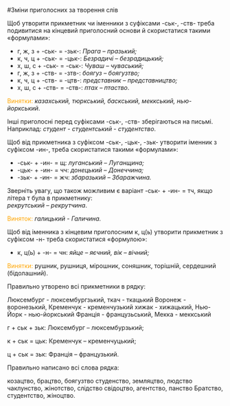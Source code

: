 #Змiни приголосних за творення слiв

<p>Щоб утворити прикметник чи iменники з суфiксами <span class="p1">-ськ-</span>, <span class="p1">-ств-</span> треба подивитися на кiнцевий приголосний основи й скористатися такими «формулами»:</p>

<ul>
<li> <span class="p1">г, ж, з + -ськ- = -зьк-</span>: <i>Прага – празький;</i></li>
<li> <span class="p1">к, ч, ц + -ськ- = -цьк-</span>: <i>Безрадичi – безрадицький;</i></li>
<li> <span class="p1">х, ш, с + -ськ- = -ськ-</span>: <i>Чуваш – чуваський;</i></li>
<li> <span class="p1">г, ж, з + -ств- = -зтв-</span>: <i>боягуз – боягузтво;</i></li>
<li> <span class="p1">к, ч, ц + -ств- = -цтв-</span>: <i>представник – представництво;</i></li>
<li> <span class="p1">х, ш, с + -ств- = -ств-</span>: <i>птах – птаство</i>.</li>
</ul>

<font color="orange">Винятки:</font> <i>каза<span class="p1">хськ</span>ий, тюр<span class="p1">кськ</span>ий, бас<span class="p1">кськ</span>ий, мек<span class="p1">кськ</span>ий, нью-йор<span class="p1">кськ</span>ий</i>.

Iншi приголоснi перед суфiксами <span class="p1">-ськ-</span>, <span class="p1">-ств-</span> зберiгаються на письмi.<br>
Наприклад: <i>студент - студентський - студентство</i>.
<br>


<p>Щоб вiд прикметника з суфiксом <span class="p1">-ськ-</span>, <span class="p1">-цьк-</span>, <span class="p1">-зьк-</span> утворити iменник з суфiксом <span class="p1">-ин-</span>, треба скористатися такими «формулами»:</p>

<ul>
<li> <span class="p1">-ськ- + -ин- = щ</span>: <i>луганський – Луганщина;</i></li>
<li> <span class="p1">-цьк- + -ин- = чч</span>: <i>донецький – Донеччина;</i></li>
<li> <span class="p1">-зьк- + -ин- = жч</span>: <i>збаразький – Збаражчина.</i></li>
</ul>

Звернiть увагу, що також можливим є варiант <span class="p1">-ськ- + -ин- = тч</span>, якщо лiтера <span class="p1">т</span> була в прикметнику:<br><i>рекрутський – рекрутчина</i>.
<br>

<font color="orange">Виняток:</font><i> гали<span class="p1">цьк</span>ий - Гали<span class="p1">ч</span>ина.</i>

<p>Щоб вiд iменника з кiнцевим приголосним <span class="p1">к</span>, <span class="p1">ц(ь)</span> утворити прикметник з суфiксом <span class="p1">-н-</span> треба скористатися «формулою»:</p> 

<ul>
<li> <span class="p1">к, ц(ь) + -н- = чн</span>: <i>яйце – яєчний, вiк – вiчний;</i></li>
</ul>

<font color="orange">Винятки:</font> ру<span class="p1">шн</span>ик, ру<span class="p1">шн</span>иця, мiро<span class="p1">шн</span>ик, соня<span class="p1">шн</span>ик, торi<span class="p1">шн</span>iй, серде<span class="p1">шн</span>ий (бiдола<span class="p1">шн</span>ий).


<quiz> 
    <question>
       <p>Правильно утворено всі прикметники в рядку:</p>
           <answer> Люксембург - люксембургзький, ткач - ткацький</answer>
           <answer> Воронеж - воронезький, Кременчук - кременчузький</answer>
           <answer correct> хижак - хижацький, Нью-Йорк - нью-йоркський </answer>
           <answer> Франція - французьський, Мекка - меккський </answer>
      <explanation>
      <p> г + ськ + зьк: Люксембург – люксембур<span class="p1">зьк</span>ий;</p>
      <p> к + ськ = цьк: Кременчук – кременчу<span class="p1">цьк</span>ий;</p>
      <p> ц + ськ = зьк: Франція – францу<span class="p1">зьк</span>ий.</p> 
</explanation>
    </question>
</quiz> 

<quiz> 
    <question>
       <p>Правильно написано всі слова рядка:</p>
           <answer> козацтво, брацтво, боягузтво</answer>
           <answer> студенство, земляцтво, людство</answer>
           <answer> чаклунство, жінотство, слідство </answer>
           <answer correct> свідоцтво, агентство, панство</answer>
      <explanation>
Бра<span class="p1">тств</span>о, студе<span class="p1">нтст</span>во, жіно<span class="p1">цтв</span>о.
</explanation>
    </question>
</quiz> 
